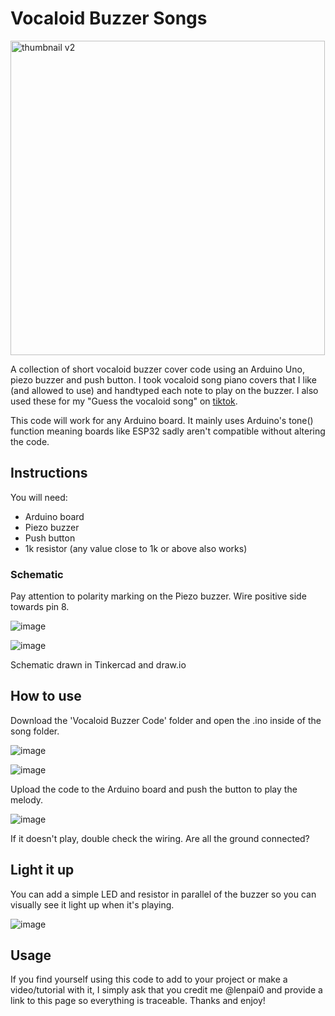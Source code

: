 # Vocaloid Buzzer Songs
<img width="503" alt="thumbnail v2" src="https://github.com/user-attachments/assets/b613e803-de9a-4d05-a022-0942785232c5" />

A collection of short vocaloid buzzer cover code using an Arduino Uno, piezo buzzer and push button. I took vocaloid song piano covers that I like (and allowed to use) and handtyped each note to play on the buzzer. I also used these for my "Guess the vocaloid song" on [tiktok](https://www.tiktok.com/@lenpai0). 

This code will work for any Arduino board. It mainly uses Arduino's tone() function meaning boards like ESP32 sadly aren't compatible without altering the code.

## Instructions
You will need:
- Arduino board
- Piezo buzzer
- Push button
- 1k resistor (any value close to 1k or above also works)

### Schematic
Pay attention to polarity marking on the Piezo buzzer. Wire positive side towards pin 8. 

![image](https://github.com/user-attachments/assets/043489cf-94dc-4b3a-8fb2-0ebe3cade53b)

![image](https://github.com/user-attachments/assets/248f6135-9f46-439d-959a-88048be92138)

Schematic drawn in Tinkercad and draw.io

## How to use
Download the 'Vocaloid Buzzer Code' folder and open the .ino inside of the song folder.

![image](https://github.com/user-attachments/assets/b0cefd83-3464-4239-83cb-2c4ebd40fc09)


![image](https://github.com/user-attachments/assets/c87296a7-0d59-400a-83f8-f98d4f2b1e75)


Upload the code to the Arduino board and push the button to play the melody.

![image](https://github.com/user-attachments/assets/72545bd6-8aa9-40f1-9ccf-1b78dbde8153)

If it doesn't play, double check the wiring. Are all the ground connected?

## Light it up
You can add a simple LED and resistor in parallel of the buzzer so you can visually see it light up when it's playing. 

![image](https://github.com/user-attachments/assets/d2063ca4-4228-4db7-9f6e-ec90d3d4e031)

## Usage
If you find yourself using this code to add to your project or make a video/tutorial with it, I simply ask that you credit me @lenpai0 and provide a link to this page so everything is traceable. Thanks and enjoy!

